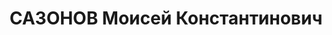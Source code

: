 ---
title: САЗОНОВ Моисей Константинович
description: '1896, м. Лисичанськ, росіянин, освіта середня, прож.: м. Брянка, головний
  інженер шахти «Криворіжжя»

  Військовою колегією Верховного суду СРСР 3 грудня 1937 р. засуджений до розстрілу.

  Реабілітований у 1961 р.'
---